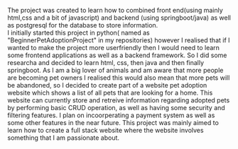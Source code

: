 The project was created to learn how to combined front end(using mainly html,css and a bit of javascript) and backend (using springboot/java) as well as postgresql for the database to store information.  
I initially started this project in python( named as "BeginnerPetAdoptionProject" in my repositories) however I realised that if I wanted to make the project more userfriendly then I  would need to learn some frontend
applications as well as a backend framework. So I did some researcha and decided to learn html, css, then java and then finally springboot. As I am a big lover of animals and am aware that more people are becoming 
pet owners I realised this would also mean that more pets will be abandoned, so I decided to  create part of a website pet adoption website which shows a list of all pets that are looking for a home. This website 
can currently  store and retreive information regarding adopted pets by performing  basic CRUD operation,  as well as having some security and  filtering features. I plan on incoorperating a payment system as well
as some other features in the near future. This project was mainly aimed to learn how to create a full stack website where the website involves something that I am passionate about. 
